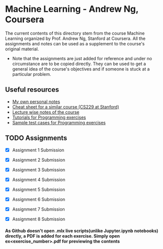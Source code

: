 # Machine Learning - Andrew Ng, Coursera
The current contents of this directory stem from the course Machine Learning organized by Prof. Andrew Ng, Stanford at Coursera. All the assignments and notes can be used as a supplement to the course's original material. 

- Note that the assignments are just added for reference and under no circumstance are to be copied directly. They can be used to get a general idea of the course's objectives and if someone is stuck at a particular problem.


## Useful resources
- [My own personal notes](https://github.com/adityasaini70/Machine-Learning/edit/master/Courses/Machine%20Learning%20-%20Andrew%20Ng/Notes)
- [Cheat sheet for a similar course (CS229 at Stanford)](https://github.com/afshinea/stanford-cs-229-machine-learning)
- [Lecture wise notes of the course](https://www.holehouse.org/mlclass/)
- [Tutorials for Programming exercises](https://www.coursera.org/learn/machine-learning/discussions/all/threads/m0ZdvjSrEeWddiIAC9pDDA)
- [Sample test cases for Programming exercises](https://www.coursera.org/learn/machine-learning/discussions/all/threads/0SxufTSrEeWPACIACw4G5w)

## TODO Assignments

- [x] Assignment 1 Submission
- [x] Assignment 2 Submission
- [x] Assignment 3 Submission
- [x] Assignment 4 Submission
- [x] Assignment 5 Submission
- [x] Assignment 6 Submission
- [x] Assignment 7 Submission
- [x] Assignment 8 Submission


#### As Github doesn't open .mlx live scripts(unlike Jupyter.ipynb notebooks) directly, a PDF is added for each exercise. Simply open ex<exercise_number>.pdf for previewing the contents
